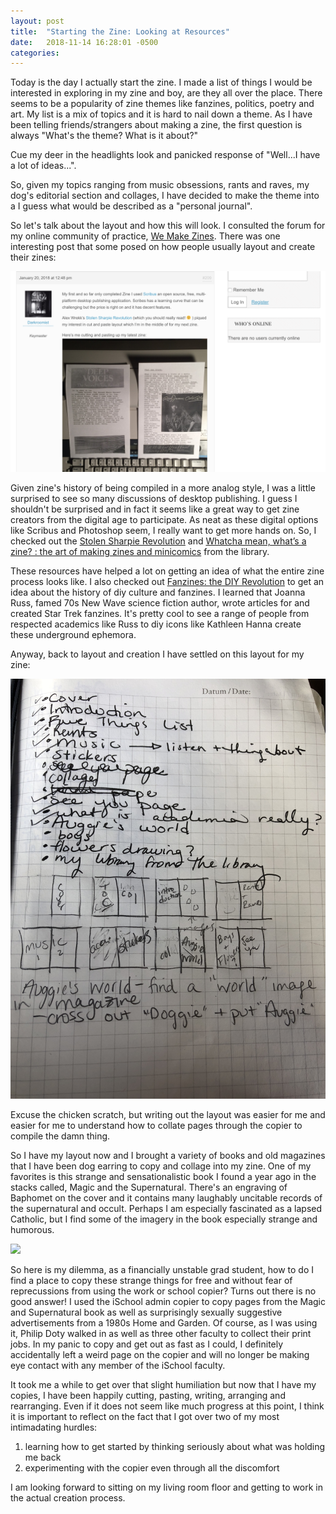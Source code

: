 ```yaml
---
layout: post
title:  "Starting the Zine: Looking at Resources"
date:   2018-11-14 16:28:01 -0500
categories:
---
```




Today is the day I actually start the zine. I made a list of things I would be interested in exploring in my zine and boy, are they all over the place. There seems to be a popularity of zine themes like fanzines, politics, poetry and art. My list is a mix of topics and it is hard to nail down a theme. As I have been telling friends/strangers about making a zine, the first question is always "What's the theme? What is it about?"

Cue my deer in the headlights look and panicked response of "Well...I have a lot of ideas...". 

So, given my topics ranging from music obsessions, rants and raves, my dog's editorial section and collages, I have decided to make the theme into a I guess what would be described as a "personal journal". 

So let's talk about the layout and how this will look. I consulted the forum for my online community of practice, [We Make Zines](http://wemakezines.com/). There was one interesting post that some posed on how people usually layout and create their zines:

![](https://github.com/aycasarez/TechLearnStudio/blob/gh-pages/assets/img/Screen%20Shot%202018-12-03%20at%201.11.04%20PM.png?raw=true)		



Given zine's history of being compiled in a more analog style, I was a little surprised to see so many discussions of desktop publishing. I guess I shouldn't be surprised and in fact it seems like a great way to get zine creators from the digital age to participate. As neat as these digital options like Scribus and Photoshop seem, I really want to get more hands on. So, I checked out the [Stolen Sharpie Revolution](https://www.amazon.com/Stolen-Sharpie-Revolution-Zine-Resource/dp/0972696725) and [Whatcha mean, what’s a zine? : the art of making zines and minicomics](https://catalog.lib.utexas.edu/record=b6488340~S29) from the library. 

These resources have helped a lot on getting an idea of what the entire zine process looks like. I also checked out [Fanzines: the DIY Revolution](https://catalog.lib.utexas.edu/record=b8066667~S29) to get an idea about the history of diy culture and fanzines. I learned that Joanna Russ, famed 70s New Wave science fiction author, wrote articles for and created Star Trek fanzines. It's pretty cool to see a range of people from respected academics like Russ to diy icons like Kathleen Hanna create these underground ephemora. 

Anyway, back to layout and creation I have settled on this layout for my zine: 

![](https://github.com/aycasarez/TechLearnStudio/blob/gh-pages/assets/img/IMG_6473.jpg?raw=true)	

Excuse the chicken scratch, but writing out the layout was easier for me and easier for me to understand how to collate pages through the copier to compile the damn thing. 

So I have my layout now and I brought a variety of books and old magazines that I have been dog earring to copy and collage into my zine. One of my favorites is this strange and sensationalistic book I found a year ago in the stacks called, Magic and the Supernatural. There's an engraving of Baphomet on the cover and it contains many laughably uncitable records of the supernatural and occult. Perhaps I am especially fascinated as a lapsed Catholic, but I find some of the imagery in the book especially strange and humorous.

![](https://images-na.ssl-images-amazon.com/images/I/91vS8szBctL.jpg)

So here is my dilemma, as a financially unstable grad student, how to do I find a place to copy these strange things for free and without fear of reprecussions from using the work or school copier? Turns out there is no good answer! I used the iSchool admin copier to copy pages from the Magic and Supernatural book as well as surprisingly sexually suggestive advertisements from a 1980s Home and Garden. Of course, as I was using it, Philip Doty walked in as well as three other faculty to collect their print jobs. In my panic to copy and get out as fast as I could, I definitely accidentally left a weird page on the copier and will no longer be making eye contact with any member of the iSchool faculty. 

It took me a while to get over that slight humiliation but now that I have my copies, I have been happily cutting, pasting, writing, arranging and rearranging. Even if it does not seem like much progress at this point, I think it is important to reflect on the fact that I got over two of my most intimadating hurdles:

1. learning how to get started by thinking seriously about what was holding me back 
2. experimenting with the copier even through all the discomfort

I am looking forward to sitting on my living room floor and getting to work in the actual creation process. 